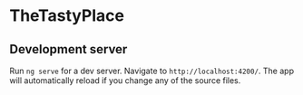 # TheTastyPlace


## Development server

Run `ng serve` for a dev server. Navigate to `http://localhost:4200/`. The app will automatically reload if you change any of the source files.

